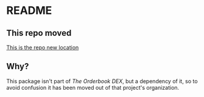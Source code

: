 # README

## This repo moved

[This is the repo new location](https://github.com/Frugal-Wizard/abi2ts)

## Why?

This package isn't part of *The Orderbook DEX*, but a dependency of it, so to avoid confusion it has been moved out of that project's organization.
